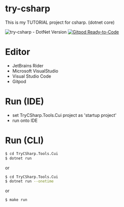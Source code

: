 # try-csharp
This is my TUTORIAL project for csharp. (dotnet core)

![try-csharp - DotNet Version](https://img.shields.io/badge/dotnetcore-3.1-blue.svg)
[![Gitpod Ready-to-Code](https://img.shields.io/badge/Gitpod-Ready--to--Code-blue?logo=gitpod)](https://gitpod.io/#https://github.com/devlights/try-csharp) 

# Editor
- JetBrains Rider
- Microsoft VisualStudio
- Visual Studio Code
- Gitpod

# Run (IDE)
+ set TryCSharp.Tools.Cui project as 'startup project'
+ run onto IDE

# Run (CLI)

```sh
$ cd TryCSharp.Tools.Cui
$ dotnet run
```

or 

```sh
$ cd TryCSharp.Tools.Cui
$ dotnet run --onetime
```

or

```sh
$ make run
```
